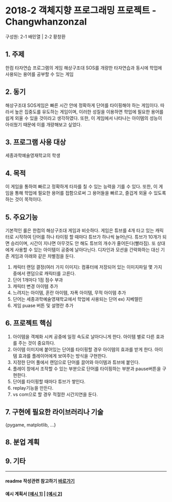 # 2018-2 객체지향 프로그래밍 프로젝트 - **Changwhanzonzal**
구성원: 2-1 배민열 | 2-2 황창환

## 1. 주제
한컴 타자연습 프로그램의 게임 해상구조대 SOS를 개량한 타자연습과 동시에 학업에 사용되는 용어를 공부할 수 있는 게임

## 2. 동기
해상구조대 SOS게임은 빠른 시간 안에 정확하게 단어를 타이핑해야 하는 게임이다. 따라서 높은 집중도를 유도하는 게임이며, 이러한 성질을 이용하면 학업에 필요한 용어를 쉽게 외울 수 있을 것이라고 생각하였다. 또한, 이 게임에서 나타나는 아이템의 성능이 아쉬웠기 때문에 이를 개량해보고 싶었다. 

## 3. 프로그램 사용 대상
세종과학예술영재학교의 학생

## 4. 목적
이 게임을 통하여 빠르고 정확하게 타자를 칠 수 있는 능력을 기를 수 있다. 또한, 이 게임을 통해 학업에 필요한 용어를 접함으로써 그 용어들을 빠르고, 즐겁게 외울 수 있도록 하는 것이 목적이다. 

## 5. 주요기능
기본적인 룰은 한컴의 해상구조대 게임과 비슷하다. 게임은 튜브를 4개 타고 있는 캐릭터로 시작하여 단어를 하나 타이핑 할 때마다 튜브가 하나씩 늘어난다. 튜브가 10개가 되면 승리이며, 시간이 지나면 아무것도 안 해도 튜브의 개수가 줄어든다(빨라짐). 또 상대에게 사용할 수 있는 아이템이 공중에 날아다닌다. 디자인과 모션을 간략화하는 대신 기존 게임과 아래와 같은 차별점을 둔다.
1. 캐릭터 랜덤 결정(여러 가지 이미지): 컴퓨터에 저장되어 있는 이미지파일 몇 가지 중에서 랜덤으로 캐릭터를 고른다.
2. 단어 1개마다 1점 점수 부과
3. 캐릭터 변경 아이템 추가
4. 느려지는 아이템, 혼란 아이템, 자폭 아이템, 무적 아이템 추가
5. 단어는 세종과학예술영재학교에서 학업에 사용되는 단어 ex) 지베렐린
6. 게임 puase 버튼 및 설명란 추가

## 6. 프로젝트 핵심
1. 아이템을 객체화 시켜 공중에 일정 속도로 날아다니게 한다. 아이템 별로 다른 효과를 주는 것이 중요하다.
2. 아이템 이미지에 붙어있는 단어를 타이핑할 경우 아이템의 효과를 받게 한다. 아이템 효과를 플레이어에게 보여주는 방식을 구현한다.
3. 지정한 단어 풀에서 랜덤으로 단어를 끌어와 아이템과 튜브에 붙인다.
4. 플레이 창에서 조작할 수 있는 부분으로 단어를 타이핑하는 부분과 pause버튼을 구현한다.
5. 단어를 타이핑할 때마다 튜브가 쌓인다.
6. replay기능을 만든다.
7. vs com으로 할 경우 적절한 시간지연을 둔다.

## 7. 구현에 필요한 라이브러리나 기술
{pygame, matplotlib,  ...}

## 8. **분업 계획**

## 9. 기타

<hr>

#### readme 작성관련 참고하기 [바로가기](https://heropy.blog/2017/09/30/markdown/)

#### 예시 계획서 [[예시 1]](https://docs.google.com/document/d/1hcuGhTtmiTUxuBtr3O6ffrSMahKNhEj33woE02V-84U/edit?usp=sharing) | [[예시 2]](https://docs.google.com/document/d/1FmxTZvmrroOW4uZ34Xfyyk9ejrQNx6gtsB6k7zOvHYE/edit?usp=sharing)
